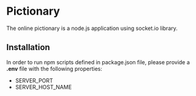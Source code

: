 # Pictionary

The online pictionary is a node.js application using socket.io library.

## Installation

In order to run npm scripts defined in package.json file, please provide a **.env** file with the following properties:

- SERVER_PORT
- SERVER_HOST_NAME
